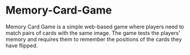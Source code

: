 # Memory-Card-Game
Memory Card Game is a simple web-based game where players need to match pairs of cards with the same image. The game tests the players' memory and requires them to remember the positions of the cards they have flipped.
